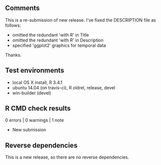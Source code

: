 ## Comments

This is a re-submission of new release. I've fixed the DESCRIPTION file as follows:

* omitted the redundant 'with R' in Title
* omitted the redundant 'with R' in Description
* specified 'ggplot2' graphics for temporal data

Thanks.

## Test environments

* local OS X install, R 3.4.1
* ubuntu 14.04 (on travis-ci), R oldrel, release, devel
* win-builder (devel)

## R CMD check results

0 errors | 0 warnings | 1 note

* New submission

## Reverse dependencies

This is a new release, so there are no reverse dependencies.
